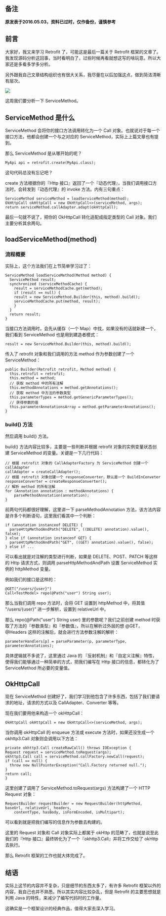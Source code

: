 ## 备注
**原发表于2016.05.03，资料已过时，仅作备份，谨慎参考**

## 前言
大家好，我又来学习 Retrofit 了，可能这是最后一篇关于 Retrofit 框架的文章了。我发现源码分析这回事，当时看明白了，过些时候再看就想这写的啥玩意。所以大家还是多看多学多分析。

另外跟我自己文章结构组织也有很大关系，我尽量在以后加强这点，做到简洁清晰有层次。

![](http://upload-images.jianshu.io/upload_images/1903766-8eee8f999951558c.jpg?imageMogr2/auto-orient/strip%7CimageView2/2/w/1240)

这周我们要分析一下 ServiceMethod。

## ServiceMethod 是什么
ServiceMethod 会将你的接口方法调用转化为一个 Call 对象。也就说对于每一个接口方法，他都会创建一个与之对应的 ServiceMethod，实际上上篇文章也有提到。

那么 ServiceMethod 是从哪开始的呢？

    MyApi api = retrofit.create(MyApi.class);

这句代码总没有忘记吧？

create 方法根据你的『Http 接口』返回了一个『动态代理』，当我们调用接口方法时，会转发到『动态代理』的 invoke 方法。内有三句重点：

    ServiceMethod serviceMethod = loadServiceMethod(method);
    OkHttpCall okHttpCall = new OkHttpCall<>(serviceMethod, args);
    return serviceMethod.callAdapter.adapt(okHttpCall);

最后一句就不说了，把你的 OkHttpCall 转化适配成指定类型的 Call 对象。我们主要分析其余两句。

## loadServiceMethod(method)

### 流程概要
实际上，这个方法我们在上节简单学习过了：

    ServiceMethod loadServiceMethod(Method method) {
      ServiceMethod result;
      synchronized (serviceMethodCache) {
        result = serviceMethodCache.get(method);
        if (result == null) {
        result = new ServiceMethod.Builder(this, method).build();
        serviceMethodCache.put(method, result);
        }
      }
      return result;
    }

当接口方法调用时，会先从缓存（一个 Map）中找，如果没有的话就新建一个，我们看到 ServiceMethod 也是用到建造者模式：

    result = new ServiceMethod.Builder(this, method).build();

传入了 retrofit 对象和我们调用的方法 method 作为参数创建了一个 ServiceMethod：

    public Builder(Retrofit retrofit, Method method) {
      this.retrofit = retrofit;
      this.method = method;
      // 获取 method 中的所有注解
      this.methodAnnotations = method.getAnnotations();
      // 获取 method 中方法的参数类型
      this.parameterTypes = method.getGenericParameterTypes();
      // 获得参数的值
      this.parameterAnnotationsArray = method.getParameterAnnotations();
    }

### build() 方法
然后调用 build() 方法。

build() 方法内容比较多，主要是一些判断并根据 retrofit 对象的实例变量状态创建 ServiceMethod 的变量。关键是一下几行代码：
    
    // 根据 retrofit 对象的 CallAdapterFactory 为 ServiceMethod 创建一个 callAdapter
    callAdapter = createCallAdapter();
    // 根据 retrofit 对象创建一个 responseConverter，默认是一个 BuildInConveter
    responseConverter = createResponseConverter();
    // 解析 method 的所有注解
    for (Annotation annotation : methodAnnotations) {
        parseMethodAnnotation(annotation);
    }

前两句代码都很好理解，这里讲一下 parseMethodAnnotation 方法，该方法内容是许多个判断语句，这里我们看其中一个判断：

    if (annotation instanceof DELETE) {
      parseHttpMethodAndPath("DELETE", ((DELETE) annotation).value(), false);
    } else if (annotation instanceof GET) {
      parseHttpMethodAndPath("GET", ((GET) annotation).value(), false);
    } else if ...

可以看出就是对注解的类型进行判断，如果是 DELETE、POST、PATCH 等这样的 Http 请求方式，则调用 parseHttpMethodAndPath 设置 ServiceMethod 实例的 httpMethod 变量。

例如我们的接口是这样的：

    @GET("/users/{user}")
    Call<TestModel> repo(@Path("user") String user);

那么当我们调用 repo 方法时，会将 GET 设置到 httpMethod 中，将其值 "/users/{user}" 进一步解析，设置到 relativeUrl 中。

那么 repo(@Path("user") String user) 里的参数呢？我们之前创建 method 时获取了方法的『参数类型』和『参数值』，所以在解析过外层的想 @GET，@Headers 这样的注解后，就会进行方法参数注解的解析：

    parameterHandlers[p] = parseParameter(p, parameterType, parameterAnnotations);

具体逻辑就不多说了，这里通过 Java 的 『反射机制』和『自定义注解』特性，使得我们能够通过一种简单的方式，把我们编写在 Http 接口的信息，都转化为了 ServiceMethod 所必要的变量值。

## OkHttpCall
现在 ServiceMethod 创建好了，我们学习到他包含了许多东西，包括了我们要请求的地址，请求的方式以及 CallAdapter、Converter 等等。

现在我们要用他来构造一个 okHttpCall：

    OkHttpCall okHttpCall = new OkHttpCall<>(serviceMethod, args);

当你调用 okHttpCall 的 enqueue 方法或 execute 方法时，如果还没生成一个 okhttp3.Call 对象则会调用以下方法：

    private okhttp3.Call createRawCall() throws IOException {
    Request request = serviceMethod.toRequest(args);
    okhttp3.Call call = serviceMethod.callFactory.newCall(request);
    if (call == null) {
      throw new NullPointerException("Call.Factory returned null.");
    }
    return call;
    }

这里创建了调用了 ServiceMethod.toRequest(args) 方法构建了一个 HTTP Request 对象：

    RequestBuilder requestBuilder = new RequestBuilder(httpMethod, baseUrl, relativeUrl, headers,
        contentType, hasBody, isFormEncoded, isMultipart);

可以看到就是把我们编写的信息作为参数去构建的。

这里的 Request 对象和 Call 对象实际上都属于 okHttp 的范畴了，也就是说至此我们的『Http 接口』最终转化为了一个『okhttp3.Call』并将工作交给了 okHttp 去执行。

那么 Retrofit 框架的工作也就大体完成了。

## 结语
实际上这节的内容并不复杂，只是细节的东西太多了，有许多 Retrofit 框架以外的内容，我自己也并不熟悉。所以其实内容比较杂乱，但是 Retrofit 的主要思想就是利用 Java 的特性，来减少了编写代码时的工作量。

这确实是一个框架设计的经典作品，值得大家去深入学习。
